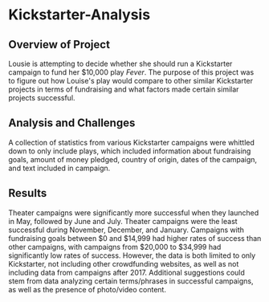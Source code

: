 # Kickstarter-Analysis
## Overview of Project
Lousie is attempting to decide whether she should run a Kickstarter campaign to fund her $10,000 play *Fever*. The purpose of this project was to figure out how Louise's play would compare to other similar Kickstarter projects in terms of fundraising and what factors made certain similar projects successful. 

## Analysis and Challenges
A collection of statistics from various Kickstarter campaigns were whittled down to only include plays, which included information about fundraising goals, amount of money pledged, country of origin, dates of the campaign, and text included in campaign. 
## Results
Theater campaigns were significantly more successful when they launched in May, followed by June and July. Theater campaigns were the least successful during November, December, and January. Campaigns with fundraising goals between $0 and $14,999 had higher rates of success than other campaigns, with campaigns from $20,000 to $34,999 had significantly low rates of success. However, the data is both limited to only Kickstarter, not including other crowdfunding websites, as well as not including data from campaigns after 2017. Additional suggestions could stem from data analyzing certain terms/phrases in successful campaigns, as well as the presence of photo/video content. 
